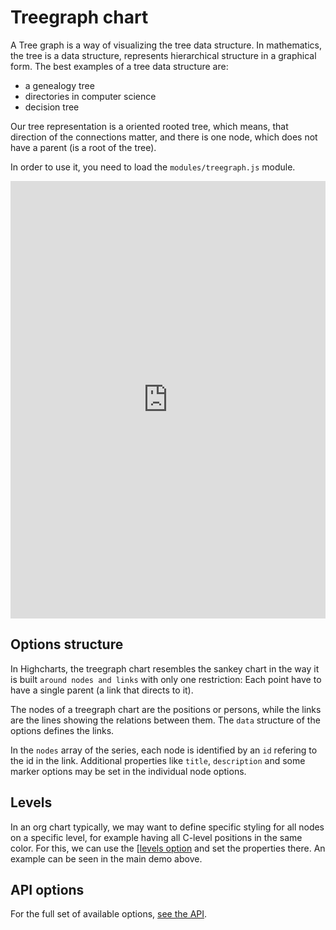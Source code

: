Treegraph chart
===
A Tree graph is a way of visualizing the tree data structure. In mathematics, the tree is a data structure, represents hierarchical structure in a graphical form. The best examples of a tree data structure are: <ul>
<li>a genealogy tree </li>
<li>directories in computer science</li>
<li>decision tree</li>
</ul>
Our tree representation is a oriented rooted tree, which means, that direction of the connections matter, and there is one node, which does not have a parent (is a root of the tree).

In order to use it, you need to load the `modules/treegraph.js` module.


<iframe style="width: 100%; height: 700px; border: none;" src=https://www.highcharts.com/samples/embed/highcharts/demo/treegraph-chart allow="fullscreen"></iframe>

Options structure
-----------------

In Highcharts, the treegraph chart resembles the sankey chart in the way it is built `around nodes and links` with only one restriction: Each point have to have a single parent (a link that directs to it).

The nodes of a treegraph chart are the positions or persons, while the links are the lines showing the relations between them. The `data` structure of the options defines the links.

In the `nodes` array of the series, each node is identified by an `id` refering to the id in the link. Additional properties like `title`, `description` and some marker options may be set in the individual node options.

Levels
------

In an org chart typically, we may want to define specific styling for all nodes on a specific level, for example having all C-level positions in the same color. For this, we can use the [[levels option](https://api.highcharts.com/highcharts/plotOptions.organization.levels) and set the properties there. An example can be seen in the main demo above.

API options
-----------

For the full set of available options, [see the API](https://api.highcharts.com/highcharts/series.organization).

